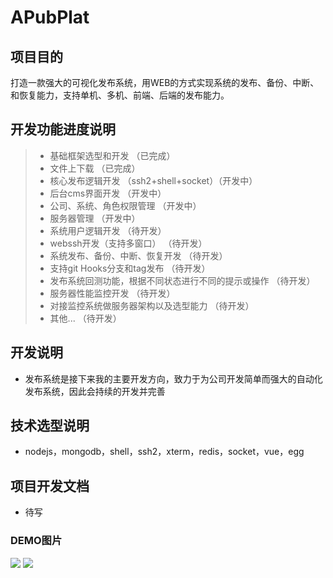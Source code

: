 # APubPlat
## 项目目的
打造一款强大的可视化发布系统，用WEB的方式实现系统的发布、备份、中断、和恢复能力，支持单机、多机、前端、后端的发布能力。
## 开发功能进度说明
>  * 基础框架选型和开发 （已完成）
>  * 文件上下载 （已完成）
>  * 核心发布逻辑开发 （ssh2+shell+socket）（开发中）
>  * 后台cms界面开发 （开发中）
>  * 公司、系统、角色权限管理 （开发中）
>  * 服务器管理 （开发中）
>  * 系统用户逻辑开发 （待开发）
>  * webssh开发（支持多窗口） （待开发）
>  * 系统发布、备份、中断、恢复开发 （待开发）
>  * 支持git Hooks分支和tag发布 （待开发）
>  * 发布系统回测功能，根据不同状态进行不同的提示或操作 （待开发）
>  * 服务器性能监控开发 （待开发）
>  * 对接监控系统做服务器架构以及选型能力 （待开发）
>  * 其他... （待开发）

## 开发说明
* 发布系统是接下来我的主要开发方向，致力于为公司开发简单而强大的自动化发布系统，因此会持续的开发并完善

## 技术选型说明
* nodejs，mongodb，shell，ssh2，xterm，redis，socket，vue，egg

## 项目开发文档 
* 待写

### DEMO图片
![](https://github.com/wangweianger/APubPlat/blob/master/demo/02.png "")
![](https://github.com/wangweianger/APubPlat/blob/master/demo/03.png "")
